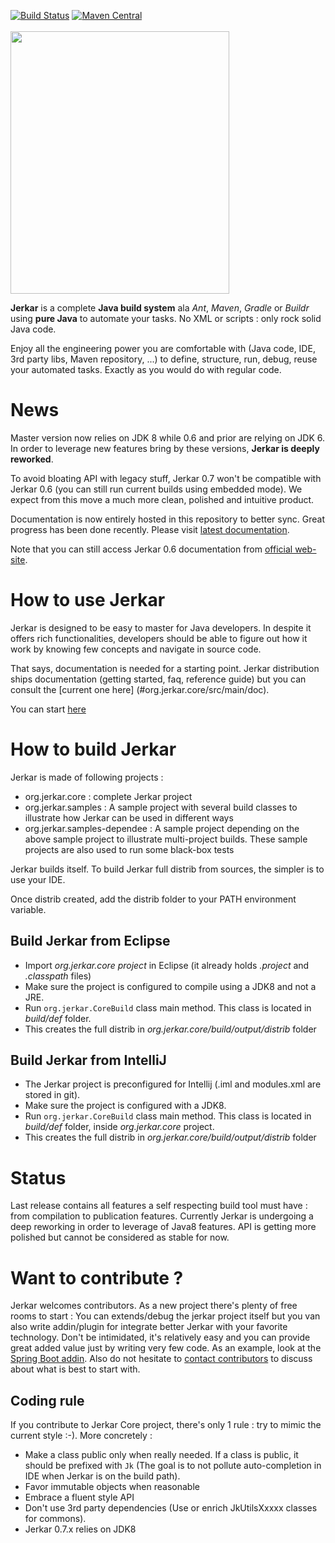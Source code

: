 [![Build Status](https://travis-ci.org/jerkar/jerkar.svg?branch=master)](https://travis-ci.org/jerkar/jerkar)
[![Maven Central](https://maven-badges.herokuapp.com/maven-central/org.jerkar/core/badge.svg)](https://maven-badges.herokuapp.com/maven-central/org.jerkar/core) <br/>
&nbsp;&nbsp;&nbsp;&nbsp;&nbsp;&nbsp;&nbsp;&nbsp;&nbsp;&nbsp;&nbsp;&nbsp;&nbsp;&nbsp;&nbsp;&nbsp;&nbsp;&nbsp;&nbsp;&nbsp;&nbsp;&nbsp;&nbsp;&nbsp;&nbsp;&nbsp;&nbsp;&nbsp;&nbsp;&nbsp;&nbsp;&nbsp;&nbsp;&nbsp;&nbsp;&nbsp;&nbsp;&nbsp;&nbsp;&nbsp;&nbsp;&nbsp;&nbsp;&nbsp;&nbsp;
<img src="http://jerkar.github.io/img/logo/PNG-01.png" width='350' height='420' align='middle'/>

<strong>Jerkar</strong> is a complete **Java build system** ala _Ant_, _Maven_, _Gradle_ or _Buildr_ using **pure Java** to automate your tasks. No XML or scripts : only rock solid Java code.

Enjoy all the engineering power you are comfortable with (Java code, IDE, 3rd party libs,  Maven repository, ...) to define, 
structure, run, debug, reuse your automated tasks. Exactly as you would do with regular code.

# News
 
Master version now relies on JDK 8 while 0.6 and prior are relying on JDK 6.
In order to leverage new features bring by these versions, **Jerkar is deeply reworked**. <br/>

To avoid bloating API with legacy stuff, Jerkar 0.7 won't be compatible with Jerkar 0.6 (you can still run current builds using embedded mode). 
We expect from this move a much more clean, polished and intuitive product.

Documentation is now entirely hosted in this repository to better sync. Great progress has been done recently.
Please visit [latest documentation](#org.jerkar.core/src/main/doc).

Note that you can still access Jerkar 0.6 documentation from [official web-site](http://project.jerkar.org/).

# How to use Jerkar

Jerkar is designed to be easy to master for Java developers. In despite it offers rich functionalities, 
developers should be able to figure out how it work by knowing few concepts and navigate in source code.

That says, documentation is needed for a starting point. Jerkar distribution ships documentation (getting started, faq, reference guide) 
but you can consult the  [current one here] (#org.jerkar.core/src/main/doc).

You can start [here](#org.jerkar.core/src/main/doc/Getting%20Started.md)

# How to build Jerkar

Jerkar is made of following projects :
* org.jerkar.core : complete Jerkar project
* org.jerkar.samples : A sample project with several build classes to illustrate how Jerkar can be used in different ways
* org.jerkar.samples-dependee : A sample project depending on the above sample project to illustrate multi-project builds. 
These sample projects are also used to run some black-box tests

Jerkar builds itself. To build Jerkar full distrib from sources, the simpler is to use your IDE.

Once distrib created, add the distrib folder to your PATH environment variable.

## Build Jerkar from Eclipse

* Import *org.jerkar.core project* in Eclipse (it already holds *.project* and *.classpath* files) 
* Make sure the project is configured to compile using a JDK8 and not a JRE.
* Run `org.jerkar.CoreBuild` class main method. This class is located in *build/def* folder. 
* This creates the full distrib in *org.jerkar.core/build/output/distrib* folder

## Build Jerkar from IntelliJ

* The Jerkar project is preconfigured for Intellij (.iml and modules.xml are stored in git).
* Make sure the project is configured with a JDK8.
* Run `org.jerkar.CoreBuild` class main method. This class is located in *build/def* folder, inside *org.jerkar.core* project.
* This creates the full distrib in *org.jerkar.core/build/output/distrib* folder

# Status

Last release contains all features a self respecting build tool must have : from compilation to publication features.
Currently Jerkar is undergoing a deep reworking in order to leverage of Java8 features. API is getting more polished 
but cannot be considered as stable for now.

# Want to contribute ?

Jerkar welcomes contributors. As a new project there's plenty of free rooms to start : You can extends/debug the jerkar project itself but you van also write addin/plugin for integrate better Jerkar with your favorite technology. Don't be intimidated, it's relatively easy and you can provide great added value just by writing very few code. As an example, look at the [Spring Boot addin](https://github.com/jerkar/spring-boot-addin). 
Also do not hesitate to [contact contributors](https://github.com/djeang) to discuss about what is best to start with.

## Coding rule
If you contribute to Jerkar Core project, there's only 1 rule : try to mimic the current style :-).
More concretely :

* Make a class public only when really needed. If a class is public, it should be prefixed with `Jk` (The goal is to not pollute auto-completion in IDE when Jerkar is on the build path).
* Favor immutable objects when reasonable
* Embrace a fluent style API
* Don't use 3rd party dependencies (Use or enrich JkUtilsXxxxx classes for commons). 
* Jerkar 0.7.x relies on JDK8

